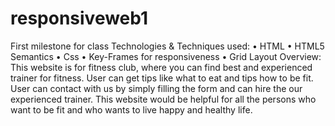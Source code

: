 # responsiveweb1
First milestone for class
Technologies & Techniques used:
•	HTML
•	HTML5 Semantics
•	Css
•	Key-Frames for responsiveness
•	Grid Layout
Overview:
This website is for fitness club, where you can find best and experienced trainer for fitness.
User can get tips like what to eat and tips how to be fit. User can contact with us by simply filling the form and can hire the our experienced trainer.
This website would be helpful for all the persons who want to be fit and who wants to live happy and healthy life.
